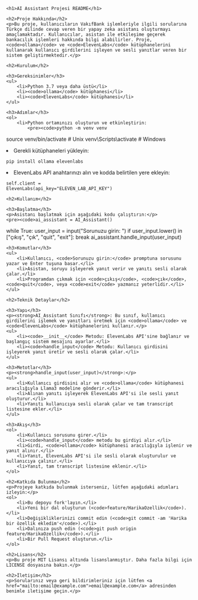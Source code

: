 <!DOCTYPE html>
<html lang="tr">
<head>
    <meta charset="UTF-8">
    <meta name="viewport" content="width=device-width, initial-scale=1.0">
    <title>AI Assistant Projesi README</title>
</head>
<body>

    <h1>AI Assistant Projesi README</h1>

    <h2>Proje Hakkında</h2>
    <p>Bu proje, kullanıcıların VakıfBank işlemleriyle ilgili sorularına Türkçe dilinde cevap veren bir yapay zeka asistanı oluşturmayı amaçlamaktadır. Kullanıcılar, asistan ile etkileşime geçerek bankacılık işlemleri hakkında bilgi alabilirler. Proje, <code>ollama</code> ve <code>ElevenLabs</code> kütüphanelerini kullanarak kullanıcı girdilerini işleyen ve sesli yanıtlar veren bir sistem geliştirmektedir.</p>

    <h2>Kurulum</h2>

    <h3>Gereksinimler</h3>
    <ul>
        <li>Python 3.7 veya daha üstü</li>
        <li><code>ollama</code> kütüphanesi</li>
        <li><code>ElevenLabs</code> kütüphanesi</li>
    </ul>

    <h3>Adımlar</h3>
    <ol>
        <li>Python ortamınızı oluşturun ve etkinleştirin:
            <pre><code>python -m venv venv
source venv/bin/activate  # Unix
venv\Scripts\activate  # Windows</code></pre>
        </li>
        <li>Gerekli kütüphaneleri yükleyin:
            <pre><code>pip install ollama elevenlabs</code></pre>
        </li>
        <li>ElevenLabs API anahtarınızı alın ve kodda belirtilen yere ekleyin:
            <pre><code>self.client = ElevenLabs(api_key="ELEVEN_LAB_API_KEY")</code></pre>
        </li>
    </ol>

    <h2>Kullanım</h2>

    <h3>Başlatma</h3>
    <p>Asistanı başlatmak için aşağıdaki kodu çalıştırın:</p>
    <pre><code>ai_assistant = AI_Assistant()

while True:
    user_input = input("Sorunuzu girin: ")
    if user_input.lower() in ["çıkış", "çık", "quit", "exit"]:
        break
    ai_assistant.handle_input(user_input)</code></pre>

    <h3>Komutlar</h3>
    <ul>
        <li>Kullanıcı, <code>Sorunuzu girin:</code> promptuna sorusunu yazar ve Enter tuşuna basar.</li>
        <li>Asistan, soruyu işleyerek yanıt verir ve yanıtı sesli olarak çalar.</li>
        <li>Programdan çıkmak için <code>çıkış</code>, <code>çık</code>, <code>quit</code>, veya <code>exit</code> yazmanız yeterlidir.</li>
    </ul>

    <h2>Teknik Detaylar</h2>

    <h3>Yapı</h3>
    <p><strong>AI_Assistant Sınıfı</strong>: Bu sınıf, kullanıcı girdilerini işlemek ve yanıtları üretmek için <code>ollama</code> ve <code>ElevenLabs</code> kütüphanelerini kullanır.</p>
    <ul>
        <li><code>__init__</code> Metodu: ElevenLabs API'sine bağlanır ve başlangıç sistem mesajını ayarlar.</li>
        <li><code>handle_input</code> Metodu: Kullanıcı girdisini işleyerek yanıt üretir ve sesli olarak çalar.</li>
    </ul>

    <h3>Metotlar</h3>
    <p><strong>handle_input(user_input)</strong>:</p>
    <ul>
        <li>Kullanıcı girdisini alır ve <code>ollama</code> kütüphanesi aracılığıyla Llama3 modeline gönderir.</li>
        <li>Alınan yanıtı işleyerek ElevenLabs API'si ile sesli yanıt oluşturur.</li>
        <li>Yanıtı kullanıcıya sesli olarak çalar ve tam transcript listesine ekler.</li>
    </ul>

    <h3>Akış</h3>
    <ol>
        <li>Kullanıcı sorusunu girer.</li>
        <li><code>handle_input</code> metodu bu girdiyi alır.</li>
        <li>Girdi, <code>ollama</code> kütüphanesi aracılığıyla işlenir ve yanıt alınır.</li>
        <li>Yanıt, ElevenLabs API'si ile sesli olarak oluşturulur ve kullanıcıya çalınır.</li>
        <li>Yanıt, tam transcript listesine eklenir.</li>
    </ol>

    <h2>Katkıda Bulunma</h2>
    <p>Projeye katkıda bulunmak isterseniz, lütfen aşağıdaki adımları izleyin:</p>
    <ol>
        <li>Bu depoyu fork'layın.</li>
        <li>Yeni bir dal oluşturun (<code>feature/HarikaOzellik</code>).</li>
        <li>Değişikliklerinizi commit edin (<code>git commit -am 'Harika bir özellik ekledim'</code>).</li>
        <li>Dalınıza push edin (<code>git push origin feature/HarikaOzellik</code>).</li>
        <li>Bir Pull Request oluşturun.</li>
    </ol>

    <h2>Lisans</h2>
    <p>Bu proje MIT Lisansı altında lisanslanmıştır. Daha fazla bilgi için LICENSE dosyasına bakın.</p>

    <h2>İletişim</h2>
    <p>Sorularınız veya geri bildirimleriniz için lütfen <a href="mailto:email@example.com">email@example.com</a> adresinden benimle iletişime geçin.</p>

</body>
</html>
